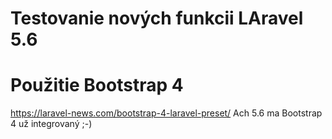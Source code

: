 # Testovanie nových funkcii LAravel 5.6

# Použitie Bootstrap 4
 https://laravel-news.com/bootstrap-4-laravel-preset/
 Ach 5.6 ma Bootstrap 4 už integrovaný ;-)
